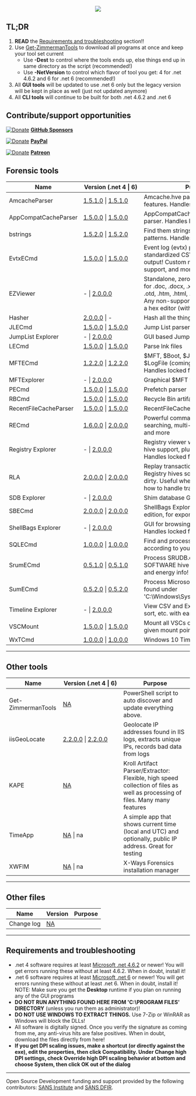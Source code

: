 <p align="center">
  <img src="https://ericzimmerman.github.io/logoSmall.jpg">
</p>

## TL;DR

1. **READ** the [Requirements and troubleshooting](https://ericzimmerman.github.io/#!index.md#requirements-and-troubleshooting) section!!
2. Use [Get-ZimmermanTools](https://f001.backblazeb2.com/file/EricZimmermanTools/Get-ZimmermanTools.zip) to download all programs at once and keep your tool set current
    - Use **-Dest** to control where the tools ends up, else things end up in same directory as the script (recommended!)
    - Use **-NetVersion** to control which flavor of tool you get: 4 for .net 4.6.2 and 6 for .net 6 (recommended!)
3. All **GUI tools** will be updated to use .net 6 only but the legacy version will be kept in place as well (just not updated anymore)
4. All **CLI tools** will continue to be built for both .net 4.6.2 and .net 6

## Contribute/support opportunities

[![Donate](https://ericzimmerman.github.io/Quarter16.png)](https://github.com/sponsors/EricZimmerman) **[GitHub Sponsors](https://github.com/sponsors/EricZimmerman)**

[![Donate](https://ericzimmerman.github.io/Quarter16.png)](https://paypal.me/ericrzimmerman) **[PayPal](https://paypal.me/ericrzimmerman)**

[![Donate](https://ericzimmerman.github.io/Quarter16.png)](https://www.patreon.com/ericzimmerman) **[Patreon](https://www.patreon.com/ericzimmerman)**

## Forensic tools

|Name | <span style="display: inline-block; width:150px">Version (.net 4 &vert; 6)</span> | Purpose | 
|--|--|--
| AmcacheParser | [1.5.1.0](https://download.mikestammer.com/AmcacheParser.zip) &vert; [1.5.1.0](https://download.mikestammer.com/net6/AmcacheParser.zip) | Amcache.hve parser with lots of extra features. Handles locked files
| AppCompatCacheParser | [1.5.0.0](https://download.mikestammer.com/AppCompatCacheParser.zip) &vert; [1.5.0.0](https://download.mikestammer.com/net6/AppCompatCacheParser.zip) | AppCompatCache aka ShimCache parser. Handles locked files
| bstrings | [1.5.2.0](https://download.mikestammer.com/bstrings.zip) &vert; [1.5.2.0](https://download.mikestammer.com/net6/bstrings.zip) | Find them strings yo. Built in regex patterns. Handles locked files
| EvtxECmd | [1.5.0.0](https://download.mikestammer.com/EvtxECmd.zip) &vert; [1.5.0.0](https://download.mikestammer.com/net6/EvtxECmd.zip) | Event log (evtx) parser with standardized CSV, XML, and json output! Custom maps, locked file support, and more!
| EZViewer | - &vert; [2.0.0.0](https://download.mikestammer.com/net6/EZViewer.zip) | Standalone, zero dependency viewer for .doc, .docx, .xls, .xlsx, .txt, .log, .rtf, .otd, .htm, .html, .mht, .csv, and .pdf. Any non-supported files are shown in a hex editor (with data interpreter!)
| Hasher | [2.0.0.0](https://download.mikestammer.com/hasher.zip) &vert; - | Hash all the things
| JLECmd | [1.5.0.0](https://download.mikestammer.com/JLECmd.zip) &vert; [1.5.0.0](https://download.mikestammer.com/net6/JLECmd.zip) | Jump List parser
| JumpList Explorer | - &vert; [2.0.0.0](https://download.mikestammer.com/net6/JumpListExplorer.zip) | GUI based Jump List viewer 
| LECmd  | [1.5.0.0](https://download.mikestammer.com/LECmd.zip) &vert; [1.5.0.0](https://download.mikestammer.com/net6/LECmd.zip) | Parse lnk files
| MFTECmd |[1.2.2.0](https://download.mikestammer.com/MFTECmd.zip) &vert; [1.2.2.0](https://download.mikestammer.com/net6/MFTECmd.zip) | $MFT, $Boot, $J, $SDS, $I30, and $LogFile (coming soon) parser. Handles locked files
| MFTExplorer | - &vert; [2.0.0.0](https://download.mikestammer.com/net6/MFTExplorer.zip) | Graphical $MFT viewer
| PECmd  | [1.5.0.0](https://download.mikestammer.com/PECmd.zip) &vert; [1.5.0.0](https://download.mikestammer.com/net6/PECmd.zip) | Prefetch parser
| RBCmd  | [1.5.0.0](https://download.mikestammer.com/RBCmd.zip) &vert; [1.5.0.0](https://download.mikestammer.com/net6/RBCmd.zip) | Recycle Bin artifact (INFO2/$I) parser
| RecentFileCacheParser | [1.5.0.0](https://download.mikestammer.com/RecentFileCacheParser.zip) &vert; [1.5.0.0](https://download.mikestammer.com/net6/RecentFileCacheParser.zip) | RecentFileCache parser
| RECmd | [1.6.0.0](https://download.mikestammer.com/RECmd.zip) &vert; [2.0.0.0](https://download.mikestammer.com/net6/RECmd.zip) | Powerful command line Registry tool searching, multi-hive support, plugins, and more
| Registry Explorer | - &vert; [2.0.0.0](https://download.mikestammer.com/net6/RegistryExplorer.zip) | Registry viewer with searching, multi-hive support, plugins, and more. Handles locked files
| RLA | [2.0.0.0](https://download.mikestammer.com/rla.zip) &vert; [2.0.0.0](https://download.mikestammer.com/net6/rla.zip) | Replay transaction logs and update Registry hives so they are no longer dirty. Useful when tools do not know how to handle transaction logs
| SDB Explorer |  - &vert; [2.0.0.0](https://download.mikestammer.com/net6/SDBExplorer.zip) | Shim database GUI
| SBECmd | [2.0.0.0](https://download.mikestammer.com/SBECmd.zip) &vert; [2.0.0.0](https://download.mikestammer.com/net6/SBECmd.zip) | ShellBags Explorer, command line edition, for exporting shellbag data
| ShellBags Explorer | - &vert; [2.0.0.0](https://download.mikestammer.com/net6/ShellBagsExplorer.zip) | GUI for browsing shellbags data. Handles locked files
| SQLECmd | [1.0.0.0](https://download.mikestammer.com/SQLECmd.zip) &vert; [1.0.0.0](https://download.mikestammer.com/net6/SQLECmd.zip) | Find and process SQLite files according to your needs with maps!
| SrumECmd | [0.5.1.0](https://download.mikestammer.com/SrumECmd.zip) &vert; [0.5.1.0](https://download.mikestammer.com/net6/SrumECmd.zip) | Process SRUDB.dat and (optionally) SOFTWARE hive for network, process, and energy info!
| SumECmd | [0.5.2.0](https://download.mikestammer.com/SumECmd.zip) &vert; [0.5.2.0](https://download.mikestammer.com/net6/SumECmd.zip) | Process Microsoft User Access Logs found under 'C:\Windows\System32\LogFiles\SUM'
| Timeline Explorer | - &vert; [2.0.0.0](https://download.mikestammer.com/net6/TimelineExplorer.zip) | View CSV and Excel files, filter, group, sort, etc. with ease
| VSCMount |[1.5.0.0](https://download.mikestammer.com/VSCMount.zip) &vert; [1.5.0.0](https://download.mikestammer.com/net6/VSCMount.zip) | Mount all VSCs on a drive letter to a given mount point
| WxTCmd | [1.0.0.0](https://download.mikestammer.com/WxTCmd.zip) &vert; [1.0.0.0](https://download.mikestammer.com/net6/WxTCmd.zip) | Windows 10 Timeline database parser

***

## Other tools

|Name  |<span style="display: inline-block; width:150px">Version (.net 4 &vert; 6)</span> | Purpose
|--|--|--
| Get-ZimmermanTools | [NA](https://f001.backblazeb2.com/file/EricZimmermanTools/Get-ZimmermanTools.zip) | PowerShell script to auto discover and update everything above.
| iisGeoLocate | [2.2.0.0](https://download.mikestammer.com/iisGeolocate.zip) &vert; [2.2.0.0](https://download.mikestammer.com/net6/iisGeolocate.zip) | Geolocate IP addresses found in IIS logs, extracts unique IPs, records bad data from logs
| KAPE | [NA](https://learn.duffandphelps.com/kape?utm_campaign=2019_cyberitbn-KAPE-launch&utm_source=kroll&utm_medium=referral&utm_term=kape-gui-blogpost) | Kroll Artifact Parser/Extractor: Flexible, high speed collection of files as well as processing of files. Many many features
| TimeApp | [NA](https://download.mikestammer.com/TimeApp.zip) &vert; na | A simple app that shows current time (local and UTC) and optionally, public IP address. Great for testing
| XWFIM | [NA](https://download.mikestammer.com/XWFIM.zip)  &vert; na | X-Ways Forensics installation manager

***

## Other files

|Name  |Version| Purpose
|--|--|--
| Change log | [NA](https://download.mikestammer.com/ChangeLog.txt)| 

***

## Requirements and troubleshooting

 - .net 4 software requires at least [Microsoft .net 4.6.2](https://dotnet.microsoft.com/en-us/download/dotnet-framework/net462) or newer! You will get errors running these without at least 4.6.2. When in doubt, install it!
 - .net 6 software requires at least [Microsoft .net 6](https://dotnet.microsoft.com/en-us/download/dotnet/6.0) or newer! You will get errors running these without at least .net 6. When in doubt, install it! NOTE: Make sure you get the **Desktop** runtime if you plan on running any of the GUI programs
 - **DO NOT RUN ANYTHING FOUND HERE FROM 'C:\PROGRAM FILES' DIRECTORY** (unless you run them as administrator)!
 - **DO NOT USE WINDOWS TO EXTRACT THINGS.** Use 7-Zip or WinRAR as Windows will block the DLLs!
 - All software is digitally signed. Once you verify the signature as coming from me, any anti-virus hits are false positives. When in doubt, download the files directly from here!
 - **If you get DPI scaling issues, make a shortcut (or directly against the exe), edit the properties, then click Compatibility. Under Change high DPI settings, check Override high DPI scaling behavior at bottom and choose System, then click OK out of the dialog**

***

Open Source Development funding and support provided by the following contributors: [SANS Institute](http://sans.org/) and [SANS DFIR](http://dfir.sans.org/).
